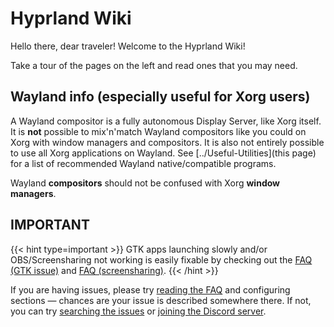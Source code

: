 # Hyprland Wiki

Hello there, dear traveler! Welcome to the Hyprland Wiki!

Take a tour of the pages on the left and read ones that you may need.

## Wayland info (especially useful for Xorg users)

A Wayland compositor is a fully autonomous Display Server, like Xorg itself.
It is **not** possible to mix'n'match Wayland compositors like you could on Xorg
with window managers and compositors. It is also not entirely possible to use
all Xorg applications on Wayland. See [../Useful-Utilities](this page) for a
list of recommended Wayland native/compatible programs.

Wayland **compositors** should not be confused with Xorg **window managers**.

## IMPORTANT

{{< hint type=important >}}
GTK apps launching slowly and/or OBS/Screensharing not working
is easily fixable by checking out the
[FAQ (GTK issue)](../FAQ/#some-of-my-apps-take-a-really-long-time-to-open)
and [FAQ (screensharing)](../FAQ/#screenshare--obs-no-worky).
{{< /hint >}}

If you are having issues, please try [reading the FAQ](../FAQ) and configuring
sections — chances are your issue is described somewhere there. If not, you can
try [searching the issues](https://github.com/hyprwm/Hyprland/issues) or
[joining the Discord server](https://discord.gg/hQ9XvMUjjr).
